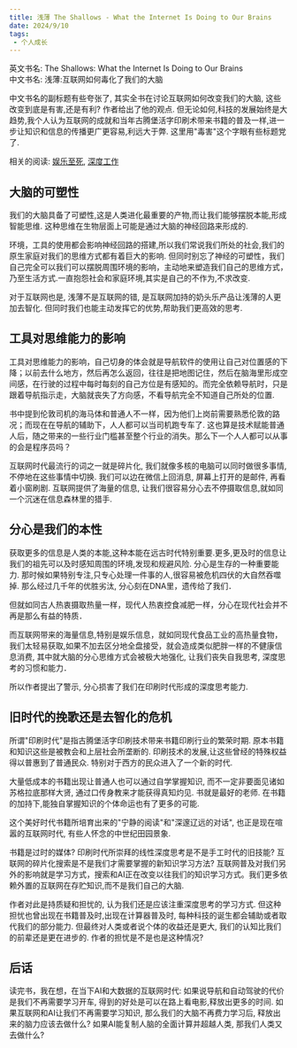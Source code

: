 ```yaml
---
title: 浅薄 The Shallows - What the Internet Is Doing to Our Brains
date: 2024/9/10
tags:
 - 个人成长
---
```


英文书名: The Shallows: What the Internet Is Doing to Our Brains  
中文书名: 浅薄:互联网如何毒化了我们的大脑

中文书名的副标题有些夸张了, 其实全书在讨论互联网如何改变我们的大脑, 这些改变到底是有害,还是有利? 作者给出了他的观点.
但无论如何,科技的发展始终是大趋势,我个人认为互联网的成就和当年古腾堡活字印刷术带来书籍的普及一样,进一步让知识和信息的传播更广更容易,利远大于弊. 这里用"毒害"这个字眼有些标题党了.

相关的阅读: [娱乐至死](), [深度工作](../DeepWork/)

<!-- more -->

## 大脑的可塑性
我们的大脑具备了可塑性,这是人类进化最重要的产物,而让我们能够摆脱本能,形成智能思维.
这种思维在生物层面上可能是通过大脑的神经回路来形成的.

环境，工具的使用都会影响神经回路的搭建,所以我们常说我们所处的社会,我们的原生家庭对我们的思维方式都有着巨大的影响. 但同时别忘了神经的可塑性，我们自己完全可以我们可以摆脱周围环境的影响，主动地来塑造我们自己的思维方式，乃至生活方式.一直抱怨社会和家庭环境,其实是自己的不作为,不求改变.

对于互联网也是, 浅薄不是互联网的错, 是互联网加持的奶头乐产品让浅薄的人更加去智化. 但同时我们也能主动发挥它的优势,帮助我们更高效的思考.

## 工具对思维能力的影响
工具对思维能力的影响，自己切身的体会就是导航软件的使用让自己对位置感的下降；以前去什么地方，然后再怎么返回，往往是把地图记住，然后在脑海里形成空间感，在行驶的过程中每时每刻的自己方位是有感知的。而完全依赖导航时，只是跟着导航指示走，大脑就丧失了方向感，不看导航完全不知道自己所处的位置.  

书中提到伦敦司机的海马体和普通人不一样，因为他们上岗前需要熟悉伦敦的路况；而现在在导航的辅助下，人人都可以当司机跑专车了. 这也算是技术赋能普通人后，随之带来的一些行业门槛甚至整个行业的消失。那么下一个人人都可以从事的会是程序员吗？

互联网时代最流行的词之一就是碎片化, 我们就像多核的电脑可以同时做很多事情,不停地在这些事情中切换. 我们可以边在微信上回消息, 屏幕上打开的是邮件, 再看着小窗刷剧. 互联网提供了海量的信息, 让我们很容易分心去不停摄取信息,就如同一个沉迷在信息森林里的猎手.

## 分心是我们的本性
获取更多的信息是人类的本能,这种本能在远古时代特别重要.更多,更及时的信息让我们的祖先可以及时感知周围的环境,发现和规避风险. 分心是生存的一种重要能力. 那时候如果特别专注,只专心处理一件事的人,很容易被危机四伏的大自然吞噬掉.
那么经过几千年的优胜劣汰, 分心刻在DNA里，遗传给了我们．

但就如同古人热衷摄取热量一样，现代人热衷控食减肥一样，分心在现代社会并不再是那么有益的特质．

而互联网带来的海量信息,特别是娱乐信息，就如同现代食品工业的高热量食物，我们太轻易获取,如果不加去区分地全盘接受，就会造成类似肥胖一样的不健康信息消费, 其中就大脑的分心思维方式会被极大地强化, 让我们丧失自我思考, 深度思考的习惯和能力．

所以作者提出了警示, 分心损害了我们在印刷时代形成的深度思考能力.

## 旧时代的挽歌还是去智化的危机
所谓"印刷时代"是指古腾堡活字印刷技术带来书籍印刷行业的繁荣时期. 原本书籍和知识这些是被教会和上层社会所垄断的. 印刷技术的发展,让这些曾经的特殊权益得以普惠到了普通民众. 特别对于西方的民众进入了一个新的时代.

大量低成本的书籍出现让普通人也可以通过自学掌握知识, 而不一定非要面见诸如苏格拉底那样大贤, 通过口传身教来才能获得真知灼见. 书就是最好的老师. 在书籍的加持下,能独自掌握知识的个体命运也有了更多的可能.

这个美好时代书籍所培育出来的"宁静的阅读"和"深邃辽远的对话", 也正是现在喧嚣的互联网时代, 有些人怀念的中世纪田园景象.

书籍是过时的媒体? 印刷时代所崇拜的线性深度思考是不是手工时代的旧技能? 互联网的碎片化搜索是不是我们才需要掌握的新知识学习方法?
互联网普及对我们另外的影响就是学习方式，搜索和AI正在改变以往我们的知识学习方式。我们更多依赖外置的互联网在存贮知识,而不是我们自己的大脑.

作者对此是持质疑和担忧的, 认为我们还是应该注重深度思考的学习方式. 但这种担忧也曾出现在书籍普及时,出现在计算器普及时, 每种科技的诞生都会辅助或者取代我们的部分能力. 但最终对人类或者说个体的收益还是更大, 我们的认知比我们的前辈还是更在进步的. 作者的担忧是不是也是这种情况?

## 后话
读完书，我在想，在当下AI和大数据的互联网时代:
如果说导航和自动驾驶的代价是我们不再需要学习开车, 得到的好处是可以在路上看电影,释放出更多的时间.
如果互联网和AI让我们不再需要学习知识, 那么我们的大脑不再费力学习后, 释放出来的脑力应该去做什么?
如果AI能复制人脑的全面计算并超越人类, 那我们人类又去做什么?








